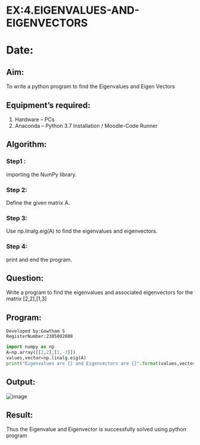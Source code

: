 # EX:4.EIGENVALUES-AND-EIGENVECTORS
# Date:
## Aim:
To write a python program to find the Eigenvalues and Eigen Vectors
## Equipment’s required:
1. 	Hardware – PCs
2. 	Anaconda – Python 3.7 Installation / Moodle-Code Runner
## Algorithm:
### Step1 : 
importing the NumPy library. 
### Step 2:
Define the given matrix A.
### Step 3: 
Use np.linalg.eig(A) to find the eigenvalues and eigenvectors.
### Step 4:
print and end the program.

## Question:

Write a program to find the eigenvalues and associated eigenvectors for the matrix [2,2],[1,3]

## Program:
```
Developed by:Gowtham S
RegisterNumber:2305002008
```
```python
import numpy as np
A=np.array([[2,2],[1,-3]])
values,vector=np.linalg.eig(A)
print("Eigenvalues are {} and Eigenvectors are {}".format(values,vector))
```

## Output:
![image](https://github.com/gowxz/EIGENVALUES-AND-EIGENVECTORS/assets/155504997/3bd91aef-08f8-495b-8304-5b9e38f834ed)


## Result:
Thus the Eigenvalue and Eigenvector is successfully solved using python program
